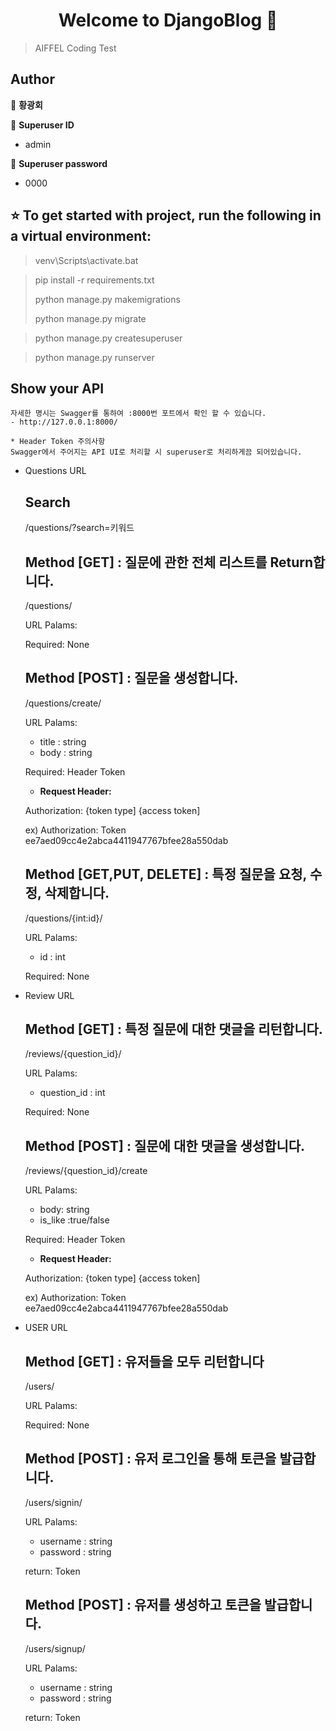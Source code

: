 <h1 align="center">Welcome to DjangoBlog 👋</h1>
<p>
</p>

> AIFFEL Coding Test

## Author

👤 **황광회**

👤 **Superuser ID**
* admin

👤 **Superuser password**
* 0000

## ⭐️ To get started with project, run the following in a virtual environment:
> venv\Scripts\activate.bat

> pip install -r requirements.txt
> 
> python manage.py makemigrations
> 
> python manage.py migrate

> python manage.py createsuperuser

> python manage.py runserver

## Show your API

    자세한 명시는 Swagger를 통하여 :8000번 포트에서 확인 할 수 있습니다.
    - http://127.0.0.1:8000/

    * Header Token 주의사항
    Swagger에서 주어지는 API UI로 처리할 시 superuser로 처리하게끔 되어있습니다.


 * Questions URL
    ## Search
    
    /questions/?search=키워드

    ## Method [GET] : 질문에 관한 전체 리스트를 Return합니다.

    /questions/

    URL Palams:

    Required: None
    
    ## Method [POST] : 질문을 생성합니다.

    /questions/create/

    URL Palams: 
    * title : string
    * body : string

    Required: Header Token

    - **Request Header:**
    
    Authorization: {token type] {access token]

    ex) Authorization: Token ee7aed09cc4e2abca4411947767bfee28a550dab

    ## Method [GET,PUT, DELETE] : 특정 질문을 요청, 수정, 삭제합니다.

    /questions/{int:id}/

    URL Palams: 

    * id : int

    Required: None


 * Review URL

    ## Method [GET] : 특정 질문에 대한 댓글을 리턴합니다.

    /reviews/{question_id}/

    URL Palams:
    * question_id : int

    Required: None
    
    ## Method [POST] : 질문에 대한 댓글을 생성합니다.

    /reviews/{question_id}/create

    URL Palams: 
    * body: string
    * is_like :true/false

    Required: Header Token

    - **Request Header:**
    
    Authorization: {token type] {access token]

    ex) Authorization: Token ee7aed09cc4e2abca4411947767bfee28a550dab


 * USER URL

    ## Method [GET] : 유저들을 모두 리턴합니다

    /users/

    URL Palams:

    Required: None
    
    ## Method [POST] : 유저 로그인을 통해 토큰을 발급합니다.

    /users/signin/

    URL Palams: 
    * username : string
    * password : string

    return: Token

    ## Method [POST] : 유저를 생성하고 토큰을 발급합니다.

    /users/signup/

    URL Palams: 
    * username : string
    * password : string

    return: Token




